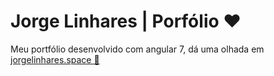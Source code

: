 # Jorge Linhares | Porfólio ❤️
Meu portfólio desenvolvido com angular 7, dá uma olhada em [jorgelinhares.space 🔗](http://jorgelinhares.space)